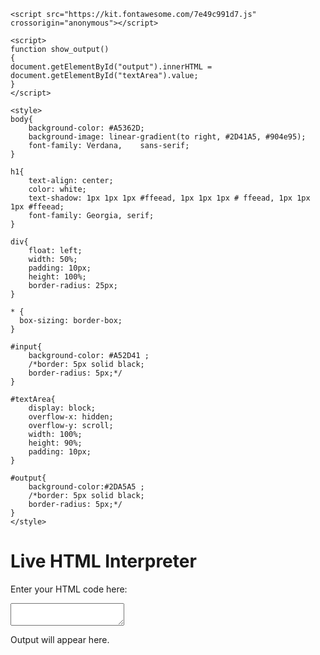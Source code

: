 <html>
<head>
    <title>Live HTML Interpreter</title>

    <script src="https://kit.fontawesome.com/7e49c991d7.js" crossorigin="anonymous"></script>

    <script>
    function show_output()
    {
    document.getElementById("output").innerHTML =   document.getElementById("textArea").value;
    }
    </script>

    <style>
    body{
        background-color: #A5362D;
        background-image: linear-gradient(to right, #2D41A5, #904e95);  
        font-family: Verdana,    sans-serif;   
    }   
    
    h1{
        text-align: center;
        color: white;
        text-shadow: 1px 1px 1px #ffeead, 1px 1px 1px # ffeead, 1px 1px 1px #ffeead; 
        font-family: Georgia, serif;    
    }   
    
    div{
        float: left;
        width: 50%;
        padding: 10px;
        height: 100%;
        border-radius: 25px;
    }
    
    * {
      box-sizing: border-box;
    }
    
    #input{
        background-color: #A52D41 ;
        /*border: 5px solid black;
        border-radius: 5px;*/
    }
    
    #textArea{
        display: block;
        overflow-x: hidden; 
        overflow-y: scroll;
        width: 100%;
        height: 90%;
        padding: 10px;
    }
    
    #output{
        background-color:#2DA5A5 ;
        /*border: 5px solid black;
        border-radius: 5px;*/
    }
    </style>
</head>
<body>

<h1> <i class="fab fa-html5"></i> Live HTML Interpreter </h1>

<div id="input">
    <p>  Enter your HTML code here:</p>
    <textarea id="textArea"
    onkeyup="show_output()">
    </textarea>
</div>

<div id="output">
    <p> Output will appear here. </p>
</div>

</body>
</html>
